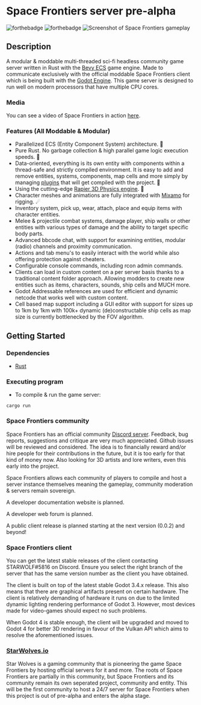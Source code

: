 
# Space Frontiers server pre-alpha

  

![forthebadge](https://forthebadge.com/images/badges/made-with-rust.svg) ![forthebadge](https://forthebadge.com/images/badges/powered-by-black-magic.svg)
![Screenshot of Space Frontiers gameplay](https://starwolves.io/images/sfss.png?)

  

## Description

  

A modular & moddable multi-threaded sci-fi headless community game server written in Rust with the [Bevy ECS](https://bevyengine.org/) game engine. Made to communicate exclusively with the official moddable Space Frontiers client which is being built with the [Godot Engine](https://godotengine.org/).
This game server is designed to run well on modern processors that have multiple CPU cores.

### Media
You can see a video of Space Frontiers in action [here](https://youtu.be/Qa-Y_PxzeiI).
  
### Features (All Moddable & Modular)
* Parallelized ECS (Entity Component System) architecture. 📡
* Pure Rust. No garbage collection & high parallel game logic execution speeds. 🌟
* Data-oriented, everything is its own entity with components within a thread-safe and strictly compiled environment. It is easy to add and remove entities, systems, components, map cells and more simply by managing [plugins](https://bevyengine.org/learn/book/getting-started/plugins/) that will get compiled with the project. 🔭
* Using the cutting-edge [Rapier 3D Physics engine](https://rapier.rs/). 🚀
* Character meshes and animations are fully integrated with [Mixamo](https://www.mixamo.com/) for rigging. ☄
* Inventory system, pick up, wear, attach, place and equip items with character entities.
* Melee & projectile combat systems, damage player, ship walls or other entities with various types of damage and the ability to target specific body parts.
* Advanced bbcode chat, with support for examining entities, modular (radio) channels and proximity communication.
* Actions and tab menu's to easily interact with the world while also offering protection against cheaters.
* Configurable console commands, including rcon admin commands.
* Clients can load in custom content on a per server basis thanks to a traditional content folder approach. Allowing modders to create new entities such as items, characters, sounds, ship cells and MUCH more.
* Godot Addressable references are used for efficient and dynamic netcode that works well with custom content.
* Cell based map support including a GUI editor with support for sizes up to 1km by 1km with 100k+ dynamic (de)constructable ship cells as map size is currently bottlenecked by the FOV algorithm. 


## Getting Started

### Dependencies



* [Rust](https://www.rust-lang.org/)

  

  

### Executing program

  

* To compile & run the game server:

```
cargo run
```


### Space Frontiers community
Space Frontiers has an official community [Discord server](https://discord.gg/yYpMun9CTT).
Feedback, bug reports, suggestions and critique are very much appreciated. Github issues will be reviewed and considered.
The idea is to financially reward and/or hire people for their contributions in the future, but it is too early for that kind of money now.
Also looking for 3D artists and lore writers, even this early into the project.

Space Frontiers allows each community of players to compile and host a server instance themselves meaning the gameplay, community moderation & servers remain sovereign.

A developer documentation website is planned.

A developer web forum is planned.

A public client release is planned starting at the next version (0.0.2) and beyond!



### Space Frontiers client
You can get the latest stable releases of the client contacting STARWOLF#5816 on Discord.
Ensure you select the right branch of the server that has the same version number as the client you have obtained.

The client is built on top of the latest stable Godot 3.4.x release. This also means that there are graphical artifacts present on certain hardware. The client is relatively demanding of hardware it runs on due to the limited dynamic lighting rendering performance of Godot 3.
However, most devices made for video-games should expect no such problems.

When Godot 4 is stable enough, the client will be upgraded and moved to Godot 4 for better 3D rendering in favour of the Vulkan API  which aims to resolve the aforementioned issues.

### [StarWolves.io](https://starwolves.io)
Star Wolves is a gaming community that is pioneering the game Space Frontiers by hosting official servers for it and more.
The roots of Space Frontiers are partially in this community, but Space Frontiers and its community remain its own seperated project, community and entity.
This will be the first community to host a 24/7 server for Space Frontiers when this project is out of pre-alpha and enters the alpha stage.